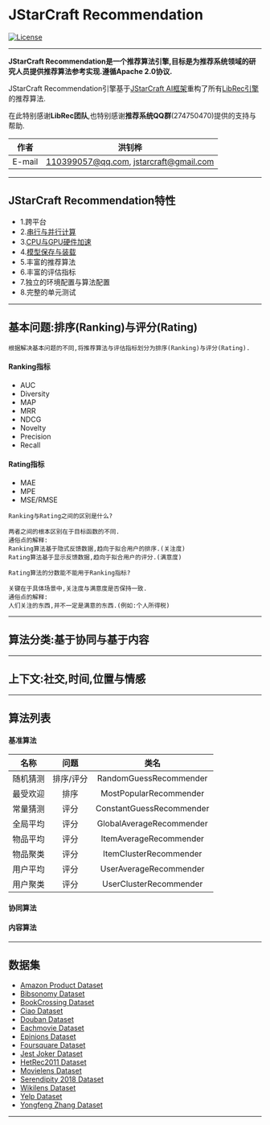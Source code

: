 JStarCraft Recommendation
==========

[![License](https://img.shields.io/badge/license-Apache%202-4EB1BA.svg)](https://www.apache.org/licenses/LICENSE-2.0.html)

*****

**JStarCraft Recommendation是一个推荐算法引擎,目标是为推荐系统领域的研究人员提供推荐算法参考实现.遵循Apache 2.0协议.**

JStarCraft Recommendation引擎基于[JStarCraft AI框架](https://github.com/HongZhaoHua/jstarcraft-ai-1.0)重构了所有[LibRec引擎](https://github.com/guoguibing/librec)的推荐算法.

在此特别感谢**LibRec团队**,也特别感谢**推荐系统QQ群**(274750470)提供的支持与帮助.

|作者|洪钊桦|
|---|---
|E-mail|110399057@qq.com, jstarcraft@gmail.com

*****

## JStarCraft Recommendation特性

* 1.跨平台
* 2.[串行与并行计算](https://github.com/HongZhaoHua/jstarcraft-ai-1.0 "JStarCraft AI框架")
* 3.[CPU与GPU硬件加速](https://github.com/HongZhaoHua/jstarcraft-ai-1.0 "JStarCraft AI框架")
* 4.[模型保存与装载](https://github.com/HongZhaoHua/jstarcraft-ai-1.0 "JStarCraft AI框架")
* 5.丰富的推荐算法
* 6.丰富的评估指标
* 7.独立的环境配置与算法配置
* 8.完整的单元测试

*****

## 基本问题:排序(Ranking)与评分(Rating)

```
根据解决基本问题的不同,将推荐算法与评估指标划分为排序(Ranking)与评分(Rating).
```

#### Ranking指标
- AUC
- Diversity
- MAP
- MRR
- NDCG
- Novelty
- Precision
- Recall

#### Rating指标
- MAE
- MPE
- MSE/RMSE

```
Ranking与Rating之间的区别是什么?

两者之间的根本区别在于目标函数的不同.
通俗点的解释:
Ranking算法基于隐式反馈数据,趋向于拟合用户的排序.(关注度)
Rating算法基于显示反馈数据,趋向于拟合用户的评分.(满意度)
```

```
Rating算法的分数能不能用于Ranking指标?

关键在于具体场景中,关注度与满意度是否保持一致.
通俗点的解释:
人们关注的东西,并不一定是满意的东西.(例如:个人所得税)
```

*****

## 算法分类:基于协同与基于内容

*****

## 上下文:社交,时间,位置与情感

*****

## 算法列表

#### 基准算法

| 名称 | 问题 | 类名 |
| :----: | :----: | :----: |
| 随机猜测 | 排序/评分 | RandomGuessRecommender |
| 最受欢迎 | 排序 | MostPopularRecommender |
| 常量猜测 | 评分 | ConstantGuessRecommender |
| 全局平均 | 评分 | GlobalAverageRecommender |
| 物品平均 | 评分 | ItemAverageRecommender |
| 物品聚类 | 评分 | ItemClusterRecommender |
| 用户平均 | 评分 | UserAverageRecommender |
| 用户聚类 | 评分 | UserClusterRecommender |

#### 协同算法



#### 内容算法



*****

## 数据集

* [Amazon Product Dataset](http://jmcauley.ucsd.edu/data/amazon/)
* [Bibsonomy Dataset](https://www.kde.cs.uni-kassel.de/wp-content/uploads/bibsonomy/)
* [BookCrossing Dataset](https://grouplens.org/datasets/book-crossing/)
* [Ciao Dataset](https://www.cse.msu.edu/~tangjili/datasetcode/truststudy.htm)
* [Douban Dataset](http://smiles.xjtu.edu.cn/Download/Download_Douban.html)
* [Eachmovie Dataset](https://grouplens.org/datasets/eachmovie/)
* [Epinions Dataset](http://www.trustlet.org/epinions.html)
* [Foursquare Dataset](https://sites.google.com/site/yangdingqi/home/foursquare-dataset)
* [Jest Joker Dataset](https://grouplens.org/datasets/jester/)
* [HetRec2011 Dataset](https://grouplens.org/datasets/hetrec-2011/)
* [Movielens Dataset](https://grouplens.org/datasets/movielens/)
* [Serendipity 2018 Dataset](https://grouplens.org/datasets/serendipity-2018/)
* [Wikilens Dataset](https://grouplens.org/datasets/wikilens/)
* [Yelp Dataset](https://www.yelp.com/dataset)
* [Yongfeng Zhang Dataset](http://yongfeng.me/dataset/)

*****
